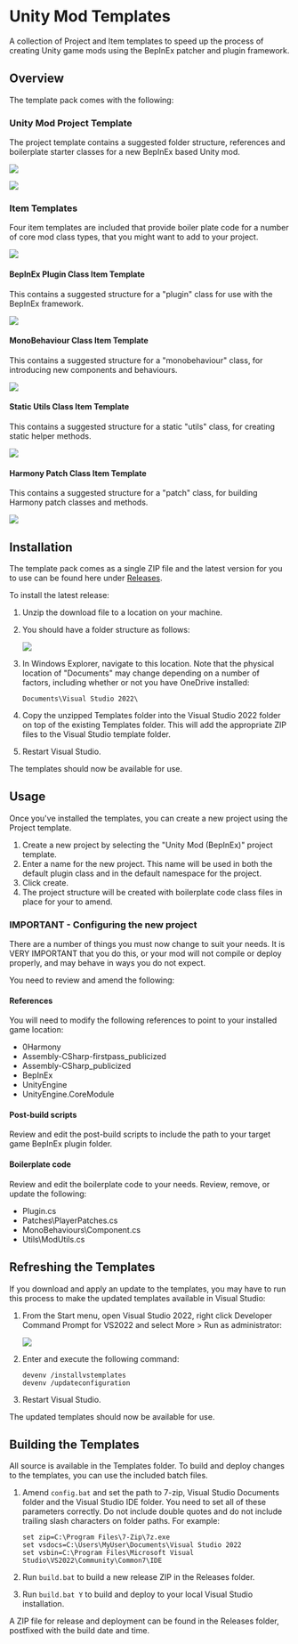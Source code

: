 # Unity Mod Templates

A collection of Project and Item templates to speed up the process of creating Unity game mods using the BepInEx patcher and plugin framework.

## Overview

The template pack comes with the following:

### Unity Mod Project Template

The project template contains a suggested folder structure, references and boilerplate starter classes for a new BepInEx based Unity mod.

![](https://github.com/mroshaw/UnityModVSTemplate/blob/main/media/newprojectemplate.png?raw=true)

![](https://github.com/mroshaw/UnityModVSTemplate/blob/main/media/projecttemplate.png?raw=true)

### Item Templates

Four item templates are included that provide boiler plate code for a number of core mod class types, that you might want to add to your project.

![](https://github.com/mroshaw/UnityModVSTemplate/blob/main/media/newitemtemplates.png?raw=true)

#### BepInEx Plugin Class Item Template

This contains a suggested structure for a "plugin" class for use with the BepInEx framework.

![](https://github.com/mroshaw/UnityModVSTemplate/blob/main/media/pluginclasstemplate.png?raw=true)

#### MonoBehaviour Class Item Template

This contains a suggested structure for a "monobehaviour" class, for introducing new components and behaviours.

![](https://github.com/mroshaw/UnityModVSTemplate/blob/main/media/monobehaviourclasstemplate.png?raw=true)

#### Static Utils Class Item Template

This contains a suggested structure for a static "utils" class, for creating static helper methods.

![](https://github.com/mroshaw/UnityModVSTemplate/blob/main/media/utilsclasstemplate.png?raw=true)

#### Harmony Patch Class Item Template 

This contains a suggested structure for a "patch" class, for building Harmony patch classes and methods.

![](https://github.com/mroshaw/UnityModVSTemplate/blob/main/media/patchclasstemplate.png?raw=true)

## Installation

The template pack comes as a single ZIP file and the latest version for you to use can be found here under [Releases](https://github.com/mroshaw/UnityModVSTemplate/releases).

To install the latest release:

1. Unzip the download file to a location on your machine.

2. You should have a folder structure as follows:

   ![](https://github.com/mroshaw/UnityModVSTemplate/blob/main/media/templatefolderstructure.png?raw=true)

3. In Windows Explorer, navigate to this location. Note that the physical location of "Documents" may change depending on a number of factors, including whether or not you have OneDrive installed:

   ```Documents\Visual Studio 2022\```

4. Copy the unzipped Templates folder into the Visual Studio 2022 folder on top of the existing Templates folder. This will add the appropriate ZIP files to the Visual Studio template folder.

5. Restart Visual Studio.

The templates should now be available for use.

## Usage

Once you've installed the templates, you can create a new project using the Project template.

1. Create a new project by selecting the "Unity Mod (BepInEx)" project template.
2. Enter a name for the new project. This name will be used in both the default plugin class and in the default namespace for the project.
3. Click create.
4. The project structure will be created with boilerplate code class files in place for your to amend.

### IMPORTANT - Configuring the new project

There are a number of things you must now change to suit your needs. It is VERY IMPORTANT that you do this, or your mod will not compile or deploy properly, and may behave in ways you do not expect.

You need to review and amend the following:

#### References

You will need to modify the following references to point to your installed game location:

- 0Harmony
- Assembly-CSharp-firstpass_publicized
- Assembly-CSharp_publicized
- BepInEx
- UnityEngine
- UnityEngine.CoreModule

#### Post-build scripts

Review and edit the post-build scripts to include the path to your target game BepInEx plugin folder.

#### Boilerplate code

Review and edit the boilerplate code to your needs. Review, remove, or update the following:

- <YourMod>Plugin.cs
- Patches\\PlayerPatches.cs
- MonoBehaviours\\<YourMod>Component.cs
- Utils\ModUtils.cs

## Refreshing the Templates

If you download and apply an update to the templates, you may have to run this process to make the updated templates available in Visual Studio:

1. From the Start menu, open Visual Studio 2022, right click Developer Command Prompt for VS2022 and select More > Run as administrator:

   ![](https://github.com/mroshaw/UnityModVSTemplate/blob/main/media/runcommandprompt.png?raw=true)

2. Enter and execute the following command:

   ```
   devenv /installvstemplates
   devenv /updateconfiguration
   ```

3. Restart Visual Studio.

The updated templates should now be available for use.

## Building the Templates

All source is available in the Templates folder. To build and deploy changes to the templates, you can use the included batch files.

1. Amend ```config.bat``` and set the path to 7-zip, Visual Studio Documents folder and the Visual Studio IDE folder. You need to set all of these parameters correctly. Do not include double quotes and do not include trailing slash characters on folder paths. For example:

   ```
   set zip=C:\Program Files\7-Zip\7z.exe
   set vsdocs=C:\Users\MyUser\Documents\Visual Studio 2022
   set vsbin=C:\Program Files\Microsoft Visual Studio\VS2022\Community\Common7\IDE
   ```
2. Run ```build.bat``` to build a new release ZIP in the Releases folder.
3. Run ```build.bat Y``` to build and deploy to your local Visual Studio installation.

A ZIP file for release and deployment can be found in the Releases folder, postfixed with the build date and time.